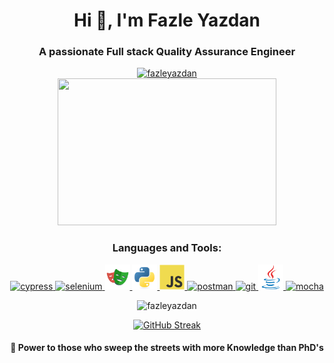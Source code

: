 <h1 align="center">Hi 👋, I'm Fazle Yazdan</h1>
<h3 align="center">A passionate Full stack Quality Assurance Engineer</h3>

<!-- GitHub Profile Trophies -->
<div align="center">
  <a href="https://github.com/ryo-ma/github-profile-trophy">
    <img src="https://github-profile-trophy.vercel.app/?username=fazleyazdan" alt="fazleyazdan" />
  </a>
</div>

<!-- Centered Image -->
<div align="center">
  <img height="235" width="350" alt="" src="https://user-images.githubusercontent.com/74038190/212284145-bf2c01a8-c448-4f1a-b911-996024c84606.gif" />
</div>

<!-- Languages and Tools -->
<h3 align="center">Languages and Tools:</h3>
<p align="center">
  <a href="https://www.cypress.io" target="_blank" rel="noreferrer">
    <img src="https://raw.githubusercontent.com/simple-icons/simple-icons/6e46ec1fc23b60c8fd0d2f2ff46db82e16dbd75f/icons/cypress.svg" alt="cypress" width="40" height="40"/>
  </a>
  <a href="https://www.selenium.dev" target="_blank" rel="noreferrer">
    <img src="https://raw.githubusercontent.com/detain/svg-logos/780f25886640cef088af994181646db2f6b1a3f8/svg/selenium-logo.svg" alt="selenium" width="40" height="40"/>
  </a>
  <a href="https://playwright.dev" target="_blank" rel="noreferrer">
    <img src="https://raw.githubusercontent.com/vscode-icons/vscode-icons/master/icons/file_type_playwright.svg" alt="playwright" width="40" height="40"/>
  </a>
  <a href="https://www.python.org" target="_blank" rel="noreferrer">
    <img src="https://raw.githubusercontent.com/devicons/devicon/master/icons/python/python-original.svg" alt="python" width="40" height="40"/>
  </a>
  <a href="https://developer.mozilla.org/en-US/docs/Web/JavaScript" target="_blank" rel="noreferrer">
    <img src="https://raw.githubusercontent.com/devicons/devicon/master/icons/javascript/javascript-original.svg" alt="javascript" width="40" height="40"/>
  </a>
  <a href="https://postman.com" target="_blank" rel="noreferrer">
    <img src="https://www.vectorlogo.zone/logos/getpostman/getpostman-icon.svg" alt="postman" width="40" height="40"/>
  </a>
  <a href="https://git-scm.com/" target="_blank" rel="noreferrer">
    <img src="https://www.vectorlogo.zone/logos/git-scm/git-scm-icon.svg" alt="git" width="40" height="40"/>
  </a>
  <a href="https://www.java.com" target="_blank" rel="noreferrer">
    <img src="https://raw.githubusercontent.com/devicons/devicon/master/icons/java/java-original.svg" alt="java" width="40" height="40"/>
  </a>
  <a href="https://mochajs.org" target="_blank" rel="noreferrer">
    <img src="https://www.vectorlogo.zone/logos/mochajs/mochajs-icon.svg" alt="mocha" width="40" height="40"/>
  </a>

</p>

<!-- Stats Section -->
<div align="center">
  <p>
    <img src="https://github-readme-stats.vercel.app/api/top-langs?username=fazleyazdan&show_icons=true&locale=en&layout=compact" alt="fazleyazdan" />
  </p>
<p>
  <a href="https://git.io/streak-stats"><img src="https://github-readme-streak-stats.herokuapp.com?user=fazleyazdan&theme=travelers-  theme&hide_border=true&card_width=470&hide_current_streak=true" alt="GitHub Streak" /></a>
</p>
</div>

<!-- Footer -->
<div align="center">
  <h4>🔶 Power to those who sweep the streets with more Knowledge than PhD's</h4>
</div>
